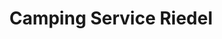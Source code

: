 ---
title: "Camping Service Riedel"
url: /markt-indersdorf/camping-service-riedel/
shop: Autoteile
---